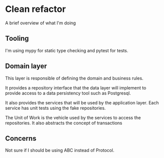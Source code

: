 # Clean refactor

A brief overview of what I'm doing

## Tooling

I'm using mypy for static type checking and pytest for tests.

## Domain layer

This layer is responsible of defining the domain and business rules.

It provides a repository interface that the data layer will implement
to provide access to a data persistency tool such as Postgresql.

It also provides the services that will be used by the application layer.
Each service has unit tests using the fake repositories.

The Unit of Work is the vehicle used by the services to access the repositories.
It also abstracts the concept of transactions

## Concerns

Not sure if I should be using ABC instead of Protocol.
